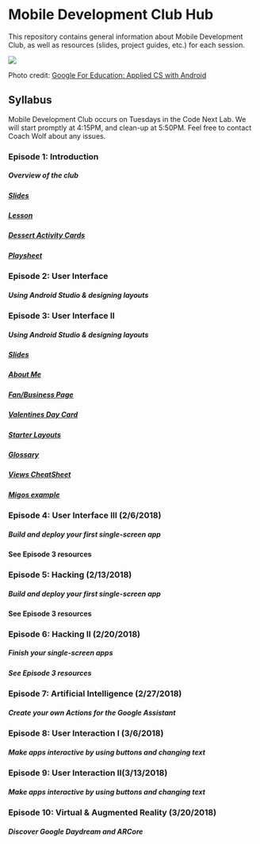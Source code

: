 # Mobile Development Club Hub

This repository contains general information about Mobile Development Club, as well as resources (slides, project guides, etc.) for each session.

![](https://cswithandroid.withgoogle.com/img/appliedcsandroid.png)

Photo credit: [Google For Education: Applied CS with Android](https://cswithandroid.withgoogle.com/img/appliedcsandroid.png)

## Syllabus

Mobile Development Club occurs on Tuesdays in the Code Next Lab.
We will start promptly at 4:15PM, and clean-up at 5:50PM.
Feel free to contact Coach Wolf about any issues.

### Episode 1: Introduction

##### Overview of the club 

##### [Slides](/episode-1/episode-1-slides.pdf)
##### [Lesson](/episode-1/episode-1-lesson-plan.pdf)
##### [Dessert Activity Cards](/episode-1/dessert-activity-cards.pdf)
##### [Playsheet](/episode-1/playsheet.pdf)

### Episode 2: User Interface

##### Using Android Studio & designing layouts

### Episode 3: User Interface II

##### Using Android Studio & designing layouts

##### [Slides](/episode-3/episode-3-slides.pdf)

##### [About Me](/episode-3/about-me/about-me-guide.md)

##### [Fan/Business Page](/episode-3/fan-business/fan-business-guide.md)

##### [Valentines Day Card](https://discussions.udacity.com/t/make-your-own-card/19643)

##### [Starter Layouts](/episode-3/starter-layouts)

##### [Glossary](https://developers.google.com/android/for-all/vocab-words/?utm_source=udacity&utm_medium=course&utm_campaign=android_basics)

##### [Views CheatSheet](http://labs.udacity.com/images/Common-Android-Views-Cheat-Sheet.pdf)

##### [Migos example](/episode-3/fan-business/migos.xml)

### Episode 4: User Interface III (2/6/2018)

##### Build and deploy your first single-screen app

#### See Episode 3 resources

### Episode 5: Hacking (2/13/2018)

##### Build and deploy your first single-screen app

#### See Episode 3 resources

### Episode 6: Hacking II (2/20/2018)

##### Finish your single-screen apps

##### See Episode 3 resources

### Episode 7: Artificial Intelligence (2/27/2018)

##### Create your own Actions for the Google Assistant

### Episode 8: User Interaction I (3/6/2018)

##### Make apps interactive by using buttons and changing text

### Episode 9: User Interaction II(3/13/2018)

##### Make apps interactive by using buttons and changing text

### Episode 10: Virtual & Augmented Reality (3/20/2018)

##### Discover Google Daydream and ARCore
